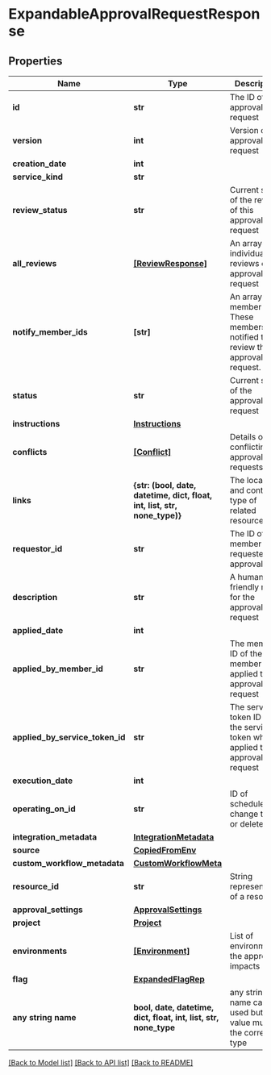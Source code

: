 # ExpandableApprovalRequestResponse


## Properties
Name | Type | Description | Notes
------------ | ------------- | ------------- | -------------
**id** | **str** | The ID of this approval request | 
**version** | **int** | Version of the approval request | 
**creation_date** | **int** |  | 
**service_kind** | **str** |  | 
**review_status** | **str** | Current status of the review of this approval request | 
**all_reviews** | [**[ReviewResponse]**](ReviewResponse.md) | An array of individual reviews of this approval request | 
**notify_member_ids** | **[str]** | An array of member IDs. These members are notified to review the approval request. | 
**status** | **str** | Current status of the approval request | 
**instructions** | [**Instructions**](Instructions.md) |  | 
**conflicts** | [**[Conflict]**](Conflict.md) | Details on any conflicting approval requests | 
**links** | **{str: (bool, date, datetime, dict, float, int, list, str, none_type)}** | The location and content type of related resources | 
**requestor_id** | **str** | The ID of the member who requested the approval | [optional] 
**description** | **str** | A human-friendly name for the approval request | [optional] 
**applied_date** | **int** |  | [optional] 
**applied_by_member_id** | **str** | The member ID of the member who applied the approval request | [optional] 
**applied_by_service_token_id** | **str** | The service token ID of the service token which applied the approval request | [optional] 
**execution_date** | **int** |  | [optional] 
**operating_on_id** | **str** | ID of scheduled change to edit or delete | [optional] 
**integration_metadata** | [**IntegrationMetadata**](IntegrationMetadata.md) |  | [optional] 
**source** | [**CopiedFromEnv**](CopiedFromEnv.md) |  | [optional] 
**custom_workflow_metadata** | [**CustomWorkflowMeta**](CustomWorkflowMeta.md) |  | [optional] 
**resource_id** | **str** | String representation of a resource | [optional] 
**approval_settings** | [**ApprovalSettings**](ApprovalSettings.md) |  | [optional] 
**project** | [**Project**](Project.md) |  | [optional] 
**environments** | [**[Environment]**](Environment.md) | List of environments the approval impacts | [optional] 
**flag** | [**ExpandedFlagRep**](ExpandedFlagRep.md) |  | [optional] 
**any string name** | **bool, date, datetime, dict, float, int, list, str, none_type** | any string name can be used but the value must be the correct type | [optional]

[[Back to Model list]](../README.md#documentation-for-models) [[Back to API list]](../README.md#documentation-for-api-endpoints) [[Back to README]](../README.md)


